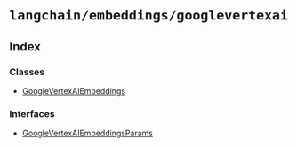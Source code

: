 `langchain/embeddings/googlevertexai`
=====================================

Index[​](#index "Direct link to Index")
---------------------------------------

### Classes[​](#classes "Direct link to Classes")

*   [GoogleVertexAIEmbeddings](/docs/api/embeddings_googlevertexai/classes/GoogleVertexAIEmbeddings)

### Interfaces[​](#interfaces "Direct link to Interfaces")

*   [GoogleVertexAIEmbeddingsParams](/docs/api/embeddings_googlevertexai/interfaces/GoogleVertexAIEmbeddingsParams)